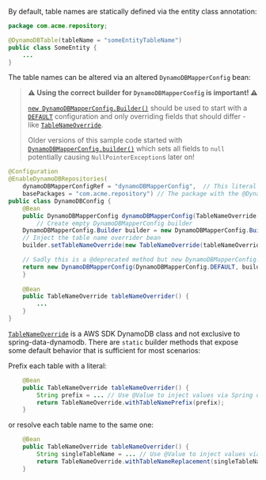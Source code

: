 By default, table names are statically defined via the entity class annotation:

```java
package com.acme.repository;

@DynamoDBTable(tableName = "someEntityTableName")
public class SomeEntity {
    ...
}
```

The table names can be altered via an altered `DynamoDBMapperConfig` bean: 

> **⚠️ Using the correct builder for `DynamoDBMapperConfig` is important! ⚠️**
>
> [`new DynamoDBMapperConfig.Builder()`](https://docs.aws.amazon.com/AWSJavaSDK/latest/javadoc/com/amazonaws/services/dynamodbv2/datamodeling/DynamoDBMapperConfig.Builder.html#Builder--) should be used to start with a [`DEFAULT`](https://docs.aws.amazon.com/AWSJavaSDK/latest/javadoc/com/amazonaws/services/dynamodbv2/datamodeling/DynamoDBMapperConfig.html#DEFAULT) configuration and only overriding fields that should differ - like [`TableNameOverride`](https://docs.aws.amazon.com/AWSJavaSDK/latest/javadoc/com/amazonaws/services/dynamodbv2/datamodeling/DynamoDBMapperConfig.Builder.html#withTableNameOverride-com.amazonaws.services.dynamodbv2.datamodeling.DynamoDBMapperConfig.TableNameOverride-).
>
> Older versions of this sample code started with [`DynamoDBMapperConfig.builder()`](https://docs.aws.amazon.com/AWSJavaSDK/latest/javadoc/com/amazonaws/services/dynamodbv2/datamodeling/DynamoDBMapperConfig.html#builder--) which sets all fields to `null` potentially causing `NullPointerException`s later on!

```java
@Configuration
@EnableDynamoDBRepositories(
    dynamoDBMapperConfigRef = "dynamoDBMapperConfig",  // This literal has to match the bean name - otherwise the default DynamoDBMapperConfig will be used
    basePackages = "com.acme.repository") // The package with the @DynamoDBTable entity classes
public class DynamoDBConfig {
    @Bean
    public DynamoDBMapperConfig dynamoDBMapperConfig(TableNameOverride tableNameOverrider) {
        // Create empty DynamoDBMapperConfig builder
	DynamoDBMapperConfig.Builder builder = new DynamoDBMapperConfig.Builder();
	// Inject the table name overrider bean
	builder.setTableNameOverride(new TableNameOverride(tableNameOverrider));

	// Sadly this is a @deprecated method but new DynamoDBMapperConfig.Builder() is incomplete compared to DynamoDBMapperConfig.DEFAULT
	return new DynamoDBMapperConfig(DynamoDBMapperConfig.DEFAULT, builder.build());
    }
    
    @Bean
    public TableNameOverride tableNameOverrider() {
        ...
    }
}
```

[`TableNameOverride`](http://docs.aws.amazon.com/AWSJavaSDK/latest/javadoc/com/amazonaws/services/dynamodbv2/datamodeling/DynamoDBMapperConfig.TableNameOverride.html) is a AWS SDK DynamoDB class and not exclusive to spring-data-dynamodb. There are `static` builder methods that expose some default behavior that is sufficient for most scenarios:

Prefix each table with a literal:
```java
    @Bean
    public TableNameOverride tableNameOverrider() {
        String prefix = ... // Use @Value to inject values via Spring or use any logic to define the table prefix
        return TableNameOverride.withTableNamePrefix(prefix);
    }
```

or resolve each table name to the same one:
```java
    @Bean
    public TableNameOverride tableNameOverrider() {
        String singleTableName = ... // Use @Value to inject values via Spring or use any logic to define the table prefix
        return TableNameOverride.withTableNameReplacement(singleTableName);
    }
```